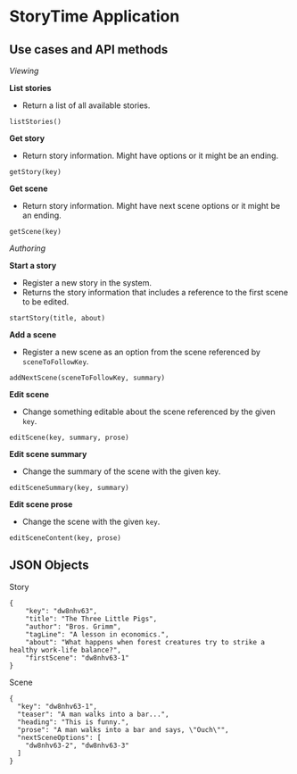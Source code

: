 StoryTime Application
=====================

Use cases and API methods
-------------------------

*Viewing*

**List stories**

* Return a list of all available stories.

`listStories()`

**Get story**

* Return story information.  Might have options or it might be an ending.

`getStory(key)`

**Get scene**

* Return story information.  Might have next scene options or it might be an ending.

`getScene(key)`


*Authoring*

**Start a story**

* Register a new story in the system.
* Returns the story information that includes a reference to the first scene to be edited.

`startStory(title, about)`

**Add a scene**

* Register a new scene as an option from the scene referenced by `sceneToFollowKey`.

`addNextScene(sceneToFollowKey, summary)`

**Edit scene**

* Change something editable about the scene referenced by the given `key`.

`editScene(key, summary, prose)`

**Edit scene summary**

* Change the summary of the scene with the given key.

`editSceneSummary(key, summary)`

**Edit scene prose**

* Change the scene with the given `key`.

`editSceneContent(key, prose)`

## JSON Objects

Story

    {
        "key": "dw8nhv63",
        "title": "The Three Little Pigs",
        "author": "Bros. Grimm",
        "tagLine": "A lesson in economics.",
        "about": "What happens when forest creatures try to strike a healthy work-life balance?",
        "firstScene": "dw8nhv63-1"
    }
    
Scene

    {
      "key": "dw8nhv63-1",
      "teaser": "A man walks into a bar...",
      "heading": "This is funny.",
      "prose": "A man walks into a bar and says, \"Ouch\"",
      "nextSceneOptions": [
        "dw8nhv63-2", "dw8nhv63-3"
      ]
    }
    
